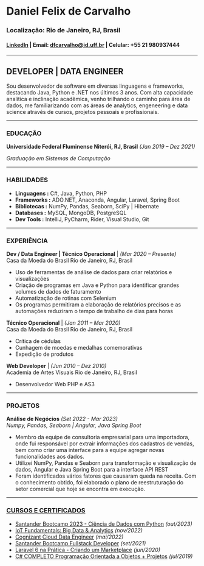 # Daniel Felix de Carvalho

### Localização: Rio de Janeiro, RJ, Brasil
#### [LinkedIn](https://www.linkedin.com/in/daniel-c-b577101a4/) | Email: [dfcarvalho@id.uff.br](mailto:dfcarvalho@id.uff.br) | Celular: +55 21 980937444

***

## **DEVELOPER | DATA ENGINEER**
Sou desenvolvedor de software em diversas linguagens e frameworks, destacando Java, Python e .NET nos últimos 3 anos.
Com alta capacidade analítica e inclinação acadêmica, venho trilhando o caminho para área de dados, me familiarizando com as áreas de analytics, engeneering e data science através de cursos,
projetos pessoais e profissionais.

***

### EDUCAÇÃO
 **Universidade Federal Fluminense Niterói, RJ, Brasil** *(Jan 2019 – Dez 2021)*
 
 *Graduação em Sistemas de Computação*
***
### HABILIDADES

* **Linguagens  :** C#, Java, Python, PHP
* **Frameworks  :** ADO.NET, Anaconda, Angular, Laravel, Spring Boot
* **Bibliotecas :** NumPy, Pandas, Seaborn, SciPy | Hibernate
* **Databases   :** MySQL, MongoDB, PostgreSQL
* **Dev Tools   :** IntelliJ, PyCharm, Rider, Visual Studio, Git
***

### EXPERIÊNCIA

**Dev / Data Engineer | Técnico Operacional** | *(Mar 2020 – Presente)*\
Casa da Moeda do Brasil Rio de Janeiro, RJ, Brasil
* Uso de ferramentas de análise de dados para criar relatórios e visualizações
* Criação de programas em Java e Python para identificar grandes volumes de dados de faturamento
* Automatização de rotinas com Selenium
* Os programas permitiram a elaboração de relatórios precisos e as automações reduziram o tempo de trabalho de dias para horas

**Técnico Operacional** | *(Jan 2011 – Mar 2020)*\
Casa da Moeda do Brasil Rio de Janeiro, RJ, Brasil
* Crítica de cédulas
* Cunhagem de moedas e medalhas comemorativas
* Expedição de produtos

**Web Developer** | *(Jun 2010 – Dez 2010)*\
Academia de Artes Visuais Rio de Janeiro, RJ, Brasil
* Desenvolvedor Web PHP e AS3
***

### PROJETOS
**Análise de Negócios** *(Set 2022 - Mar  2023)*\
*Numpy, Pandas, Seaborn | Angular, Java Spring Boot*

* Membro da equipe de consultoria empresarial para uma importadora, onde fui responsável por extrair informações dos cadastros de vendas, bem como criar uma interface para a equipe agregar novas funcionalidades aos dados.
* Utilizei NumPy, Pandas e Seaborn para transformação e visualização de dados, Angular e Java Spring Boot para a interface API REST
* Foram identificados vários fatores que causaram queda na receita. Com o conhecimento obtido, foi elaborado o plano de reestruturação do setor comercial que hoje se encontra em execução.

***

### [CURSOS E CERTIFICADOS](certs/README.md)

* [Santander Bootcamp 2023 - Ciência de Dados com Python](certs/Santander%20Bootcamp%202023%20-%20Ciência%20de%20Dados%20com%20Python/content.md) *(out/2023)*
* [IoT Fundamentals: Big Data & Analytics](certs/IoT%20Fundamentals%20Big%20Data%20%26%20Analytics/content.md) *(nov/2022)*
* [Cognizant Cloud Data Engineer](certs/Cognizant%20Cloud%20Data%20Engineer/content.md) *(mai/2022)*
* [Santander Bootcamp Fullstack Developer](certs/Santander%20Bootcamp%20Fullstack%20Developer/content.md) *(set/2021)*
* [Laravel 6 na Prática - Criando um Marketplace](certs/Laravel%206%20na%20Prática%20-%20Criando%20um%20Marketplace/content.md) *(jun/2020)*
* [C# COMPLETO Programação Orientada a Objetos + Projetos](certs/C%23%20COMPLETO%20Programa%C3%A7%C3%A3o%20Orientada%20a%20Objetos%20%2B%20Projetos/content.md) *(jul/2019)*
